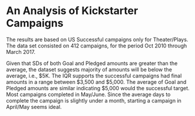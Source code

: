 # An Analysis of Kickstarter Campaigns
The results are based on US Successful campaigns only for Theater/Plays.
The data set consisted on 412 campaigns, for the period Oct 2010 through March 2017.

Given that SDs of both Goal and Pledged amounts are greater than the average, the dataset suggests majority of amounts will be below the average, i.e., $5K.
The IQR supports the successful campaigns had final amounts in a range between $3,500 and $5,000.
The average of Goal and Pledged amounts are similar indicating $5,000 would the successful target.
Most campaigns completed in May/June.  Since the average days to complete the campaign is slightly under a month, starting a campaign in April/May seems ideal.
